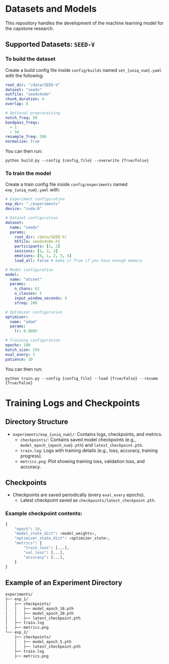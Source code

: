 # Datasets and Models

This repository handles the development of the machine learning model for the capstone research.

## Supported Datasets: `SEED-V`

### To build the dataset

Create a build config file inside `config/builds` named `set_{uniq_num}.yaml` with the following:

```yaml
root_dir: "/data/SEED-V"
dataset: "seedv"
outfile: "seedv4s0o"
chunk_duration: 4
overlap: 0

# Optional preprocessing
notch_freq: 50
bandpass_freqs:
  - 1
  - 50
resample_freq: 200
normalize: True
```

You can then run: 
```
python build.py --config {config_file} --overwrite {True/False}
```

### To train the model

Create a train config file inside `config/experiments` named `exp_{uniq_num}.yaml` with:

```yaml
# Experiment configuration
exp_dir: "./experiments"
device: "cuda:0"

# Dataset configuration
dataset:
  name: "seedv"
  params:
    root_dir: /data/SEED-V/
    h5file: seedv4s0o.h5
    participants: [1, 2]
    sessions: [1, 2, 3]
    emotions: [0, 1, 2, 3, 4]
    load_all: False # make it True if you have enough memory

# Model configuration
model:
  name: "atcnet"
  params:
    n_chans: 62
    n_classes: 5
    input_window_seconds: 4
    sfreq: 200

# Optimizer configuration
optimizer:
  name: "adam"
  params:
    lr: 0.0005

# Training configuration
epochs: 100
batch_size: 256
eval_every: 5
patience: 10
```

You can then run: 
```
python train.py --config {config_file} --load {True/False} --resume {True/False}
```

# Training Logs and Checkpoints

## Directory Structure

- `experiments/exp_{uniq_num}/`: Contains logs, checkpoints, and metrics.
  - `checkpoints/`: Contains saved model checkpoints (e.g., `model_epoch_{epoch_num}.pth`) and `latest_checkpoint.pth`.
  - `train.log`: Logs with training details (e.g., loss, accuracy, training progress).
  - `metrics.png`: Plot showing training loss, validation loss, and accuracy.

## Checkpoints

- Checkpoints are saved periodically (every `eval_every` epochs).
  - Latest checkpoint saved as `checkpoints/latest_checkpoint.pth`.

### Example checkpoint contents:

```python
{
    "epoch": 10,
    "model_state_dict": <model_weights>,
    "optimizer_state_dict": <optimizer_state>,
    "metrics": {
        "train_loss": [...],
        "val_loss": [...],
        "accuracy": [...],
    }
}
```

## Example of an Experiment Directory

```bash
experiments/
├── exp_1/
│   ├── checkpoints/
│   │   ├── model_epoch_10.pth
│   │   ├── model_epoch_20.pth
│   │   ├── latest_checkpoint.pth
│   ├── train.log
│   ├── metrics.png
└── exp_2/
    ├── checkpoints/
    │   ├── model_epoch_5.pth
    │   ├── latest_checkpoint.pth
    ├── train.log
    ├── metrics.png
```

